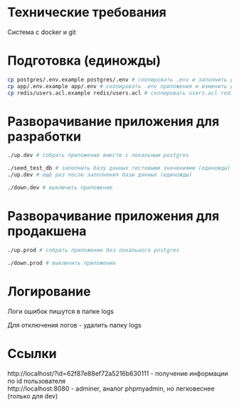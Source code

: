 # Технические требования

Система с docker и git

# Подготовка (единожды)

```bash
cp postgres/.env.example postgres/.env # скопировать .env и заполнить данными postgres - (только для dev разворачивания)
cp app/.env.example app/.env # скопировать .env приложения и изменить данные для postgres и redis
cp redis/users.acl.example redis/users.acl # скопировать users.acl redis и изменить пароль redis
```

# Разворачивание приложения для разработки

```bash
./up.dev # собрать приложение вместе с локальным postgres

./seed_test_db # заполнить базу данных тестовыми значениями (единожды)
./up.dev # ещё раз после заполнения базы данных (единожды)

./down.dev # выключить приложение
```

# Разворачивание приложения для продакшена

```bash
./up.prod # собрать приложение без локального postgres

./down.prod # выключить приложение
```

# Логирование

Логи ошибок пишутся в папке logs

Для отключения логов - удалить папку logs

# Ссылки

http://localhost/?id=62f87e88ef72a5216b630111 - получение информации по id пользователя
<br>
http://localhost:8080 - adminer, аналог phpmyadmin, но легковеснее (только для dev)
